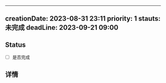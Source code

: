 
---
creationDate: 2023-08-31 23:11
priority: 1
stauts: 未完成 
deadLine: 2023-09-21 09:00
---
## Status
- [ ] 是否完成

## 详情